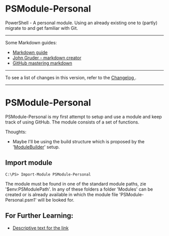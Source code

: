 # PSModule-Personal
PowerShell - A personal module. Using an already existing one to (partly) migrate to and get familiar with Git.

---

Some Markdown guides:
* [ Markdown guide  ]( https://www.markdownguide.org/basic-syntax/ )
* [ John Gruder - markdown creator ]( https://daringfireball.net/projects/markdown/ )
* [ GitHub mastering markdown ]( https://guides.github.com/features/mastering-markdown/ )

---

To see a list of changes in this version, refer to the [ Changelog ](CHANGELOG.md).

---

PSModule-Personal
================
PSModule-Personal is my first attempt to setup and use a module and keep track of using GitHub.
The module consists of a set of functions.

Thoughts:
* Maybe I'll be using the build structure which is proposed by the '[ModuleBuilder]( https://github.com/PoshCode/ModuleBuilder )' setup.

Import module
-------------
    C:\PS> Import-Module PSModule-Personal

The module must be found in one of the standard module paths, zie '$env:PSModulePath'.
In any of these folders a folder 'Modules' can be created or is already available in which the module file 'PSModule-Personal.psm1' will be looked for.

For Further Learning:
-----------------------------------
* [Descriptive text for the link](http://www.<the-link-to-information>)
